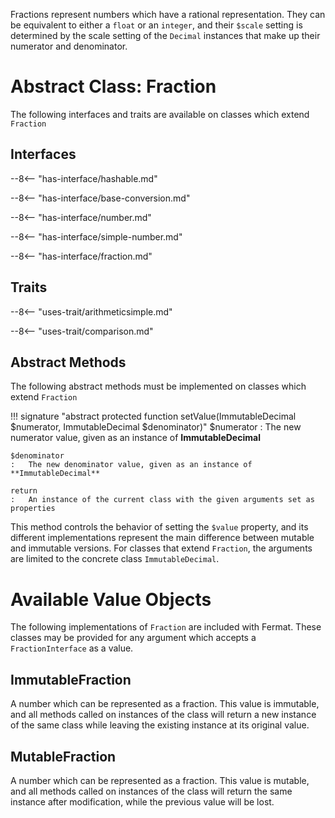 Fractions represent numbers which have a rational representation. They can be equivalent to either a `float` or an `integer`, and their `$scale` setting is determined by the scale setting of the `Decimal` instances that make up their numerator and denominator.

# Abstract Class: Fraction

The following interfaces and traits are available on classes which extend `Fraction`

## Interfaces

--8<-- "has-interface/hashable.md"

--8<-- "has-interface/base-conversion.md"

--8<-- "has-interface/number.md"

--8<-- "has-interface/simple-number.md"

--8<-- "has-interface/fraction.md"

## Traits

--8<-- "uses-trait/arithmeticsimple.md"

--8<-- "uses-trait/comparison.md"

## Abstract Methods

The following abstract methods must be implemented on classes which extend `Fraction`

!!! signature "abstract protected function setValue(ImmutableDecimal $numerator, ImmutableDecimal $denominator)"
    $numerator
    :   The new numerator value, given as an instance of **ImmutableDecimal**
    
    $denominator
    :   The new denominator value, given as an instance of **ImmutableDecimal**
    
    return
    :   An instance of the current class with the given arguments set as properties

This method controls the behavior of setting the `$value` property, and its different implementations represent the main difference between mutable and immutable versions. For classes that extend `Fraction`, the arguments are limited to the concrete class `ImmutableDecimal`.

# Available Value Objects

The following implementations of `Fraction` are included with Fermat. These classes may be provided for any argument which accepts a `FractionInterface` as a value.

## ImmutableFraction

A number which can be represented as a fraction. This value is immutable, and all methods called on instances of the class will return a new instance of the same class while leaving the existing instance at its original value.

## MutableFraction

A number which can be represented as a fraction. This value is mutable, and all methods called on instances of the class will return the same instance after modification, while the previous value will be lost.